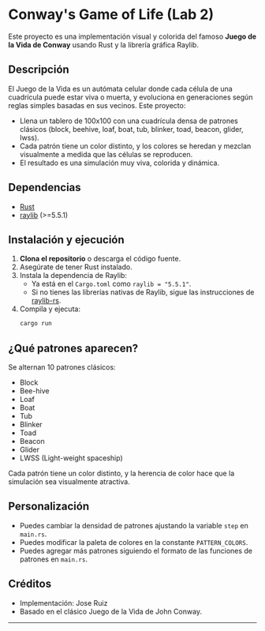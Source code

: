# Conway's Game of Life (Lab 2)

Este proyecto es una implementación visual y colorida del famoso **Juego de la Vida de Conway** usando Rust y la librería gráfica Raylib.

## Descripción

El Juego de la Vida es un autómata celular donde cada célula de una cuadrícula puede estar viva o muerta, y evoluciona en generaciones según reglas simples basadas en sus vecinos. Este proyecto:
- Llena un tablero de 100x100 con una cuadrícula densa de patrones clásicos (block, beehive, loaf, boat, tub, blinker, toad, beacon, glider, lwss).
- Cada patrón tiene un color distinto, y los colores se heredan y mezclan visualmente a medida que las células se reproducen.
- El resultado es una simulación muy viva, colorida y dinámica.

## Dependencias
- [Rust](https://www.rust-lang.org/)
- [raylib](https://crates.io/crates/raylib) (>=5.5.1)

## Instalación y ejecución
1. **Clona el repositorio** o descarga el código fuente.
2. Asegúrate de tener Rust instalado.
3. Instala la dependencia de Raylib:
   - Ya está en el `Cargo.toml` como `raylib = "5.5.1"`.
   - Si no tienes las librerías nativas de Raylib, sigue las instrucciones de [raylib-rs](https://github.com/deltaphc/raylib-rs#requirements).
4. Compila y ejecuta:
   ```sh
   cargo run
   ```

## ¿Qué patrones aparecen?
Se alternan 10 patrones clásicos:
- Block
- Bee-hive
- Loaf
- Boat
- Tub
- Blinker
- Toad
- Beacon
- Glider
- LWSS (Light-weight spaceship)

Cada patrón tiene un color distinto, y la herencia de color hace que la simulación sea visualmente atractiva.

## Personalización
- Puedes cambiar la densidad de patrones ajustando la variable `step` en `main.rs`.
- Puedes modificar la paleta de colores en la constante `PATTERN_COLORS`.
- Puedes agregar más patrones siguiendo el formato de las funciones de patrones en `main.rs`.

## Créditos
- Implementación: Jose Ruiz
- Basado en el clásico Juego de la Vida de John Conway.

---
